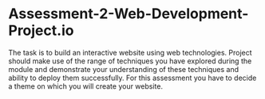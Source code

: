 # Assessment-2-Web-Development-Project.io
The task is to build an interactive website using web technologies. Project should make use of the range of techniques you have explored during the module and demonstrate your understanding of these techniques and ability to deploy them successfully. For this assessment you have to decide a theme on which you will create your website.
